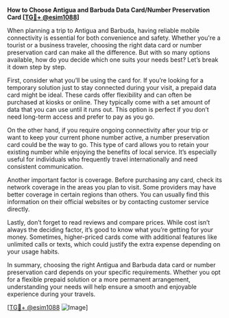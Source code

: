 **How to Choose Antigua and Barbuda Data Card/Number Preservation Card [[TG💪+ @esim1088](https://t.me/s/esim1088)]**

When planning a trip to Antigua and Barbuda, having reliable mobile connectivity is essential for both convenience and safety. Whether you're a tourist or a business traveler, choosing the right data card or number preservation card can make all the difference. But with so many options available, how do you decide which one suits your needs best? Let’s break it down step by step.

First, consider what you’ll be using the card for. If you’re looking for a temporary solution just to stay connected during your visit, a prepaid data card might be ideal. These cards offer flexibility and can often be purchased at kiosks or online. They typically come with a set amount of data that you can use until it runs out. This option is perfect if you don’t need long-term access and prefer to pay as you go.

On the other hand, if you require ongoing connectivity after your trip or want to keep your current phone number active, a number preservation card could be the way to go. This type of card allows you to retain your existing number while enjoying the benefits of local service. It’s especially useful for individuals who frequently travel internationally and need consistent communication.

Another important factor is coverage. Before purchasing any card, check its network coverage in the areas you plan to visit. Some providers may have better coverage in certain regions than others. You can usually find this information on their official websites or by contacting customer service directly.

Lastly, don’t forget to read reviews and compare prices. While cost isn’t always the deciding factor, it’s good to know what you’re getting for your money. Sometimes, higher-priced cards come with additional features like unlimited calls or texts, which could justify the extra expense depending on your usage habits.

In summary, choosing the right Antigua and Barbuda data card or number preservation card depends on your specific requirements. Whether you opt for a flexible prepaid solution or a more permanent arrangement, understanding your needs will help ensure a smooth and enjoyable experience during your travels. 

[[TG💪+ @esim1088](https://t.me/s/esim1088) ![Image](https://i.postimg.cc/Y0z9fWf4/image.png)]